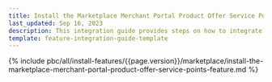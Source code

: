 ```yaml
---
title: Install the Marketplace Merchant Portal Product Offer Service Points feature
last_updated: Sep 16, 2023
description: This integration guide provides steps on how to integrate the Marketplace Merchant Portal Product Offer Service Points feature into a Spryker project.
template: feature-integration-guide-template
---
```


{% include pbc/all/install-features/{{page.version}}/marketplace/install-the-marketplace-merchant-portal-product-offer-service-points-feature.md %} <!-- To edit, see /_includes/pbc/all/install-features/202311.0/marketplace/install-the-marketplace-merchant-portal-product-offer-service-points-feature.md -->
